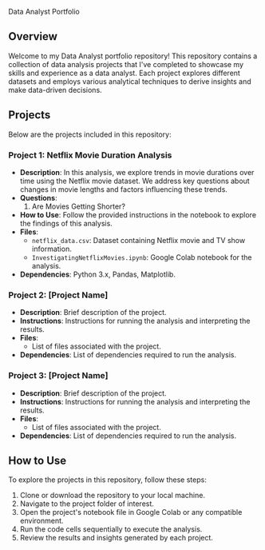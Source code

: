  Data Analyst Portfolio

## Overview
Welcome to my Data Analyst portfolio repository! This repository contains a collection of data analysis projects that I've completed to showcase my skills and experience as a data analyst. Each project explores different datasets and employs various analytical techniques to derive insights and make data-driven decisions.

## Projects
Below are the projects included in this repository:

### Project 1: Netflix Movie Duration Analysis
- **Description**: In this analysis, we explore trends in movie durations over time using the Netflix movie dataset. We address key questions about changes in movie lengths and factors influencing these trends.
- **Questions**:
  1. Are Movies Getting Shorter?
- **How to Use**: Follow the provided instructions in the notebook to explore the findings of this analysis.
- **Files**:
  - `netflix_data.csv`: Dataset containing Netflix movie and TV show information.
  - `InvestigatingNetflixMovies.ipynb`: Google Colab notebook for the analysis.
- **Dependencies**: Python 3.x, Pandas, Matplotlib.

### Project 2: [Project Name]
- **Description**: Brief description of the project.
- **Instructions**: Instructions for running the analysis and interpreting the results.
- **Files**:
  - List of files associated with the project.
- **Dependencies**: List of dependencies required to run the analysis.

### Project 3: [Project Name]
- **Description**: Brief description of the project.
- **Instructions**: Instructions for running the analysis and interpreting the results.
- **Files**:
  - List of files associated with the project.
- **Dependencies**: List of dependencies required to run the analysis.


## How to Use
To explore the projects in this repository, follow these steps:
1. Clone or download the repository to your local machine.
2. Navigate to the project folder of interest.
3. Open the project's notebook file in Google Colab or any compatible environment.
4. Run the code cells sequentially to execute the analysis.
5. Review the results and insights generated by each project.
